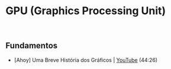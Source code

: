 # GPU (Graphics Processing Unit)

<br>

## Fundamentos

* [Ahoy] Uma Breve História dos Gráficos | [YouTube](https://youtu.be/QyjyWUrHsFc) (44:26)
